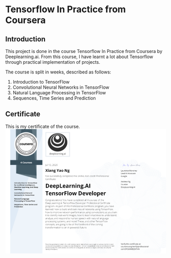 # Tensorflow In Practice from Coursera

## Introduction
This project is done in the course Tensorflow In Practice from Coursera by Deeplearning.ai. From this course, I have learnt a lot about Tensorflow through practical implementation of projects.

The course is split in weeks, described as follows:
1. Introduction to TensorFlow
2. Convolutional Neural Networks in TensorFlow
3. Natural Language Processing in TensorFlow
4. Sequences, Time Series and Prediction

## Certificate
This is my certificate of the course.
![certificate](/Misc/tip_cert.png)
